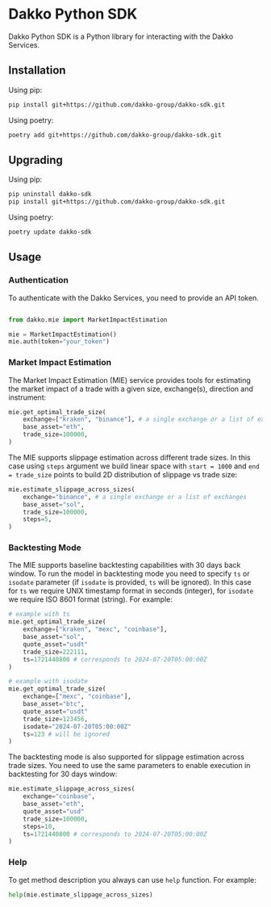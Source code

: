 # Dakko Python SDK

Dakko Python SDK is a Python library for interacting with the Dakko Services.

## Installation

Using pip:

```bash
pip install git+https://github.com/dakko-group/dakko-sdk.git
```

Using poetry:

```bash
poetry add git+https://github.com/dakko-group/dakko-sdk.git
```

## Upgrading

Using pip:

```bash
pip uninstall dakko-sdk
pip install git+https://github.com/dakko-group/dakko-sdk.git
```

Using poetry:

```bash
poetry update dakko-sdk
```

## Usage

### Authentication

To authenticate with the Dakko Services, you need to provide an API token.

```python

from dakko.mie import MarketImpactEstimation

mie = MarketImpactEstimation()
mie.auth(token="your_token")
```

### Market Impact Estimation

The Market Impact Estimation (MIE) service provides tools for estimating the market impact of a trade with a given size, exchange(s), direction and instrument:

```python
mie.get_optimal_trade_size(
    exchange=["kraken", "binance"], # a single exchange or a list of exchanges
    base_asset="eth",
    trade_size=100000,
)
```

The MIE supports slippage estimation across different trade sizes. In this case using `steps` argument we build linear space with `start = 1000` and `end = trade_size` points to build 2D distribution of slippage vs trade size:

```python
mie.estimate_slippage_across_sizes(
    exchange="binance", # a single exchange or a list of exchanges
    base_asset="sol",
    trade_size=100000,
    steps=5,
)
```

### Backtesting Mode

The MIE supports baseline backtesting capabilities with 30 days back window. To run the model in backtesting mode you need to specify `ts` or `isodate` parameter (if `isodate` is provided, `ts` will be ignored). In this case for `ts` we require UNIX timestamp format in seconds (integer), for `isodate` we require ISO 8601 format (string). For example:

```python
# example with ts
mie.get_optimal_trade_size(
    exchange=["kraken", "mexc", "coinbase"],
    base_asset="sol",
    quote_asset="usdt"
    trade_size=222111,
    ts=1721440800 # corresponds to 2024-07-20T05:00:00Z
)

# example with isodate
mie.get_optimal_trade_size(
    exchange=["mexc", "coinbase"],
    base_asset="btc",
    quote_asset="usdt"
    trade_size=123456,
    isodate="2024-07-20T05:00:00Z"
    ts=123 # will be ignored
)
```

The backtesting mode is also supported for slippage estimation across trade sizes. You need to use the same parameters to enable execution in backtesting for 30 days window:

```python
mie.estimate_slippage_across_sizes(
    exchange="coinbase",
    base_asset="eth",
    quote_asset="usd"
    trade_size=100000,
    steps=10,
    ts=1721440800 # corresponds to 2024-07-20T05:00:00Z
)
```

### Help

To get method description you always can use `help` function. For example:

```python
help(mie.estimate_slippage_across_sizes)
```

